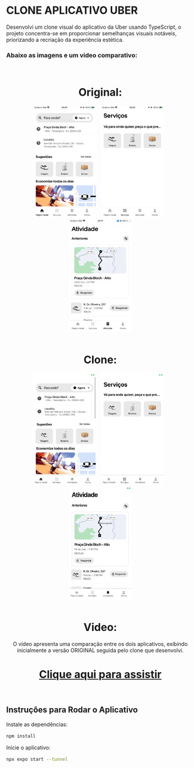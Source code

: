 
# CLONE APLICATIVO UBER

Desenvolvi um clone visual do aplicativo da Uber usando TypeScript, o projeto concentra-se em proporcionar semelhanças visuais notáveis, priorizando a recriação da experiência estética. 

### Abaixo as imagens e um vídeo comparativo:
<br>
<div align="center">

# Original:
  <img height="300px" src="./comparativo/originalPrincipal.jpeg" style="max-width: 100%; margin-right: 10px;">
  <img height="300px" src="./comparativo/originalServicos.jpeg" style="max-width: 100%; margin-right: 10px;">
  <img height="300px" src="./comparativo/originalAtividades.jpeg" style="max-width: 100%;">
</div>
<br>
<div align="center">

# Clone:
  <img height="300px" src="./comparativo/clonePrincipal.jpeg" style="max-width: 100%; margin-right: 10px;">
  <img height="300px" src="./comparativo/cloneServicos.jpeg" style="max-width: 100%; margin-right: 10px;">
  <img height="300px" src="./comparativo/cloneAtividades.jpeg" style="max-width: 100%;">
</div>
<br>
<div align = "center">

# Video:
O vídeo apresenta uma comparação entre os dois aplicativos, exibindo inicialmente a versão ORIGINAL seguida pelo clone que desenvolvi.

# <a href="https://youtube.com/shorts/V2Y6ipummCQ?feature=share" target="_blank">Clique aqui para assistir</a>
</div>

<br> 

## Instruções para Rodar o Aplicativo

Instale as dependências:

```bash
npm install
```
Inicie o aplicativo:
```bash
npx expo start --tunnel